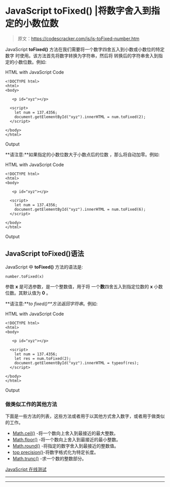 # JavaScript toFixed() |将数字舍入到指定的小数位数

> 原文：<https://codescracker.com/js/js-toFixed-number.htm>

JavaScript **toFixed()** 方法在我们需要将一个数字四舍五入到小数或小数位的特定数字 时使用。该方法首先将数字转换为字符串，然后将 转换后的字符串舍入到指定的小数位数。例如:

HTML with JavaScript Code

```
<!DOCTYPE html>
<html>
<body>

   <p id="xyz"></p>

  <script>
    let num = 137.4356;
    document.getElementById("xyz").innerHTML = num.toFixed(2);
  </script>

</body>
</html>
```

Output

**请注意:**如果指定的小数位数大于小数点后的位数 ，那么将自动加零。例如:

HTML with JavaScript Code

```
<!DOCTYPE html>
<html>
<body>

   <p id="xyz"></p>

  <script>
    let num = 137.4356;
    document.getElementById("xyz").innerHTML = num.toFixed(6);
  </script>

</body>
</html>
```

Output

## JavaScript toFixed()语法

JavaScript 中 **toFixed()** 方法的语法是:

```
number.toFixed(x)
```

参数 **x** 是可选参数，是一个整数值，用于将 一个**数**四舍五入到指定位数的 **x** 小数位数。其默认值为 **0** 。

**请注意:****to fixed()**方法返回*字符串*。例如:

HTML with JavaScript Code

```
<!DOCTYPE html>
<html>
<body>

   <p id="xyz"></p>

  <script>
    let num = 137.4356;
    let res = num.toFixed(2);
    document.getElementById("xyz").innerHTML = typeof(res);
  </script>

</body>
</html>
```

Output

### 做类似工作的其他方法

下面是一些方法的列表，这些方法或者用于以其他方式舍入数字，或者用于做类似的工作。

*   [Math.ceil()](/js/js-Math-ceil.htm) -将一个数向上舍入到最接近的最大整数。
*   [Math.floor()](/js/js-Math-floor.htm) -将一个数向上舍入到最接近的最小整数。
*   [Math.round()](/js/js-Math-round.htm) -将指定的数字舍入到最接近的整数值。
*   [top precision()](/js/js-toPrecision-number.htm)-将数字格式化为特定长度。
*   [Math.trunc()](/js/js-Math-trunc.htm) -求一个数的整数部分。

[JavaScript 在线测试](/exam/showtest.php?subid=6)

* * *

* * *